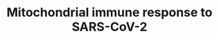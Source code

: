 ---
annotations:
- id: DOID:2945
  parent: disease by infectious agent
  type: Disease Ontology
  value: severe acute respiratory syndrome
- id: PW:0000013
  parent: disease pathway
  type: Pathway Ontology
  value: disease pathway
- id: PW:0000023
  parent: regulatory pathway
  type: Pathway Ontology
  value: immune response pathway
- id: DOID:0080600
  parent: disease by infectious agent
  type: Disease Ontology
  value: COVID-19
authors:
- GabrielCouillaud
- Clairebillingsley
- Egonw
- Fehrhart
- Eweitz
- Finterly
- KJTLUC
- NhungP
citedin:
- link: 10.3390/pathogens12111373
  title: Transcriptional Profiling of SARS-CoV-2-Infected Calu-3 Cells Reveals Immune-Related
    Signaling Pathways (2024)
- link: PMC11951896
  title: 'Dynamic Gene Attention Focus (DyGAF): Enhancing Biomarker Identification
    Through Dual-Model Attention Networks'
communities:
- COVID19
- Mitochondrion
- Mitochondrion
- ONTOX
description: SARS-CoV-2 mitochondrial immune response
last-edited: 2024-07-21
ndex: e6088f88-8b74-11eb-9e72-0ac135e8bacf
organisms:
- Homo sapiens
redirect_from:
- /index.php/Pathway:WP5038
- /instance/WP5038
- /instance/WP5038_r134348
revision: r134348
schema-jsonld:
- '@context': https://schema.org/
  '@id': https://wikipathways.github.io/pathways/WP5038.html
  '@type': Dataset
  creator:
    '@type': Organization
    name: WikiPathways
  description: SARS-CoV-2 mitochondrial immune response
  keywords:
  - ACAD9
  - ACE
  - ACE2
  - AGT
  - AGTR1
  - AGTR2
  - BCS1L
  - CTSL
  - DDX58
  - ECSIT
  - Envelope Protein E
  - HSP90
  - IFIH1
  - IFN-I
  - IKBKE
  - IRF3
  - IRF7
  - MAS1
  - MAVS
  - Membrane Glycoprotein M
  - NDUFAF1
  - NDUFB9
  - NFKB1
  - NFKB2
  - NLRX1
  - NOX1
  - Nucleoprotein N
  - PHB
  - PHB2
  - PLpro
  - ROS
  - Renin
  - S1
  - S2
  - Spike Glycoprotein S
  - TBK1
  - TICAM1
  - TLR3
  - TLR7
  - TMEM173
  - TMPRSS2
  - TOMM70
  - TRAF3
  - TRAF6
  - angiotensin (1-7)
  - angiotensin I
  - angiotensin II
  - angiotensin-(1-9)
  - cGAMP
  - cGAS
  - nsp13
  - nsp2
  - nsp6
  - nsp7
  - orf6
  - orf9b
  - orf9c
  license: CC0
  name: Mitochondrial immune response to SARS-CoV-2
seo: CreativeWork
title: Mitochondrial immune response to SARS-CoV-2
wpid: WP5038
---
